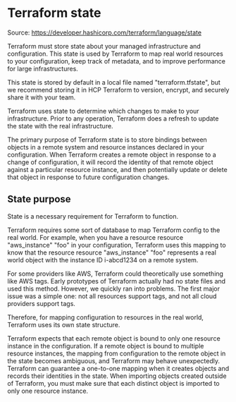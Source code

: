 # Terraform state

Source: https://developer.hashicorp.com/terraform/language/state

Terraform must store state about your managed infrastructure and configuration. This state is used by Terraform to map real world resources to your configuration, keep track of metadata, and to improve performance for large infrastructures.

This state is stored by default in a local file named "terraform.tfstate", but we recommend storing it in HCP Terraform to version, encrypt, and securely share it with your team.

Terraform uses state to determine which changes to make to your infrastructure. Prior to any operation, Terraform does a refresh to update the state with the real infrastructure.

The primary purpose of Terraform state is to store bindings between objects in a remote system and resource instances declared in your configuration. When Terraform creates a remote object in response to a change of configuration, it will record the identity of that remote object against a particular resource instance, and then potentially update or delete that object in response to future configuration changes.

## State purpose
State is a necessary requirement for Terraform to function.

Terraform requires some sort of database to map Terraform config to the real world. For example, when you have a resource resource "aws_instance" "foo" in your configuration, Terraform uses this mapping to know that the resource resource "aws_instance" "foo" represents a real world object with the instance ID i-abcd1234 on a remote system.

For some providers like AWS, Terraform could theoretically use something like AWS tags. Early prototypes of Terraform actually had no state files and used this method. However, we quickly ran into problems. The first major issue was a simple one: not all resources support tags, and not all cloud providers support tags.

Therefore, for mapping configuration to resources in the real world, Terraform uses its own state structure.

Terraform expects that each remote object is bound to only one resource instance in the configuration. If a remote object is bound to multiple resource instances, the mapping from configuration to the remote object in the state becomes ambiguous, and Terraform may behave unexpectedly. Terraform can guarantee a one-to-one mapping when it creates objects and records their identities in the state. When importing objects created outside of Terraform, you must make sure that each distinct object is imported to only one resource instance.